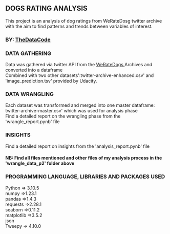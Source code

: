 ## DOGS RATING ANALYSIS
This project is an analysis  of dog ratings from WeRateDosg twitter archive with the aim to find patterns and trends between variables of interest. 


### BY: [TheDataCode](https://github.com/TheDataCode)


### DATA GATHERING

Data was gathered via twitter API from the [WeRateDogs ](https://twitter.com/dog_rates) Archives and converted into a dataframe  
Combined with two other datasets':twitter-archive-enhanced.csv' and 'image_prediction.tsv' provided by Udacity.


### DATA WRANGLING

Each dataset was transformed and merged into one master dataframe: twitter-archive-master.csv' which was used for analysis phase                                                          
Find a detailed report on the wrangling phase from the 'wrangle_report.pynb' file


### INSIGHTS
Find a detailed report on insights from the 'analysis_report.pynb'  file 

#### NB: Find all files mentioned and other files of my analysis process in the 'wrangle_data_p2' folder above


### PROGRAMMING LANGUAGE, LIBRARIES AND PACKAGES USED

Python => 3.10.5                                                                                                     
numpy =>1.23.1                                                                                                       
pandas =>1.4.3                                                                                                       
requests =>2.28.1                                                                                                 
seaborn =>0.11.2                                                                                                   
matplotlib =>3.5.2                                                                                               
json                                                                                                                
Tweepy => 4.10.0                                                                                                   






